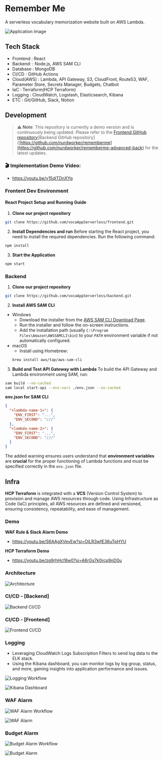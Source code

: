 # Remember Me

A serverless vocabulary memorization website built on AWS Lambda.

![Application Image](https://github.com/vocaAppServerless/.github/blob/main/assets/img/rememberme_app.png?raw=true)

## Tech Stack

- Frontend   : React
- Backend:   : Node.js, AWS SAM CLI
- Database   : MongoDB
- CI/CD      : GitHub Actions
- Cloud(AWS) : Lambda, API Gateway, S3, CloudFront, Route53, WAF, Parameter Store, Secrets Manager, Budgets, Chatbot
- IaC        : Terraform(HCP Terraform)
- Logging    : CloudWatch, Logstash, Elasticsearch, Kibana
- ETC        : Git/GitHub, Slack, Notion

## Development

> **⚠️ Note**: This repository is currently a demo version and is continuously being updated. Please refer to the [Frontend GitHub repository](https://github.com/nurdworker/rememberme-advanced-front)[Backend GitHub repository]([https://github.com/nurdworker/rememberme](https://github.com/nurdworker/rememberme-advanced-back) for the latest updates.  

### 🎬 Implementation Demo Video:  

- <https://youtu.be/y15djTDnXYg>
  
### **Frontent Dev Environment**

#### React Project Setup and Running Guide

1. **Clone our project repository**
```bash
git clone https://github.com/vocaAppServerless/frontend.git
```
2. **Install Dependencies and run**
Before starting the React project, you need to install the required dependencies. Run the following command:
```bash
npm install
```
3. **Start the Application**
```bash
npm start
```

### **Backend**
1. **Clone our project repository**
```bash
git clone https://github.com/vocaAppServerless/backend.git
```
2. **Install AWS SAM CLI**
- Windows
  - Download the installer from the [AWS SAM CLI Download Page](https://aws.amazon.com/serverless/sam/).
  -  Run the installer and follow the on-screen instructions.
  - Add the installation path (usually `C:\Program Files\Amazon\AWSSAMCLI\bin`) to your `PATH` environment variable if not automatically configured.
- macOS
  - Install using Homebrew:
   ```bash
   brew install aws/tap/aws-sam-cli
   ```
3. **Build and Test API Gateway with Lambda**
To build the API Gateway and Lambda environment using SAM, run:

```bash
sam build --no-cached
sam local start-api --env-vars ./env.json --no-cached
```
**env.json for SAM CLI**
```json
{
  "<lambda-name-1>": {
    "ENV_FIRST": "...",
    "ENV_SECOND": "///"
  },
  "<lambda-name-2>": {
    "ENV_FIRST": "...",
    "ENV_SECOND": "///"
  }
}
```

The added warning ensures users understand that **environment variables** are **crucial** for the proper functioning of Lambda functions and must be specified correctly in the `env.json` file.

## Infra

**HCP Terraform** is integrated with a **VCS** (Version Control System) to provision and manage AWS resources through code. Using Infrastructure as Code (IaC) principles, all AWS resources are defined and versioned, ensuring consistency, repeatability, and ease of management.

### Demo

**WAF Rule & Slack Alarm Demo**  

- <https://youtu.be/S6AAgXVevEw?si=OiLR3wfE36uTpHYU>

**HCP Terraform Demo**  

- <https://youtu.be/zg9rhHcf8w0?si=A6rGs7k0rcp9nD0u>

### Architecture

![Architecture](https://github.com/vocaAppServerless/.github/blob/main/assets/img/architecture.png?raw=true)

### CI/CD - [Backend]

![Backend CI/CD](https://github.com/vocaAppServerless/.github/blob/main/assets/img/backend_ci_cd.png?raw=true)

### CI/CD - [Frontend]

![Frontend CI/CD](https://github.com/vocaAppServerless/.github/blob/main/assets/img/frontend_ci_cd.png?raw=true)

### Logging

- Leveraging CloudWatch Logs Subscription Filters to send log data to the ELK stack.
- Using the Kibana dashboard, you can monitor logs by log group, status, and more, gaining insights into application performance and issues.

![Logging Workflow](https://github.com/vocaAppServerless/.github/blob/main/assets/img/log_monitoring.png?raw=true)

![Kibana Dashboard](https://github.com/vocaAppServerless/.github/blob/main/assets/img/kibana_dashboard.png?raw=true)

### WAF Alarm

![WAF Alarm Workflow](https://github.com/vocaAppServerless/.github/blob/main/assets/img/waf_alarm_workflow.jpg?raw=true)

![WAF Alarm](https://github.com/vocaAppServerless/.github/blob/main/assets/img/waf_alarm.png?raw=true)

### Budget Alarm

![Budget Alarm Workflow](https://github.com/vocaAppServerless/.github/blob/main/assets/img/budget_alarm_workflow.jpg?raw=true)

![Budget Alarm](https://github.com/vocaAppServerless/.github/blob/main/assets/img/budgets_alarm.png?raw=true)
